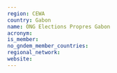 ```yaml
---
region: CEWA
country: Gabon
name: ONG Elections Propres Gabon 
acronym: 
is_member: 
no_gndem_member_countries: 
regional_network: 
website: 
---
```

